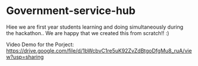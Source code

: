 # Government-service-hub

Hiee we are first year students learning and doing simultaneously during the hackathon.. We are happy that we created this from scratch!!  :)

Video Demo for the Porject:
https://drive.google.com/file/d/1bWcbvC1re5uK92ZvZdBtgoDfgMu8_ruA/view?usp=sharing
